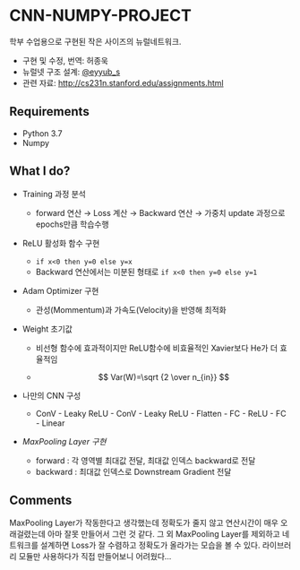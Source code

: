 # CNN-NUMPY-PROJECT
학부 수업용으로 구현된 작은 사이즈의 뉴럴네트워크. 

- 구현 및 수정, 번역: 허종욱
- 뉴럴넷 구조 설계: [@eyyub_s](https://twitter.com/eyyub_s)
- 관련 자료: http://cs231n.stanford.edu/assignments.html

## Requirements
- Python 3.7
- Numpy

## What I do?

* Training 과정 분석

  * forward 연산 → Loss 계산 → Backward 연산 → 가중치 update 과정으로 epochs만큼 학습수행

* ReLU 활성화 함수 구현

  * `if x<0 then y=0 else y=x`
  * Backward 연산에서는 미분된 형태로 `if x<0 then y=0 else y=1`

* Adam Optimizer 구현

  * 관성(Mommentum)과 가속도(Velocity)을 반영해 최적화

* Weight 초기값

  * 비선형 함수에 효과적이지만 ReLU함수에 비효율적인 Xavier보다 He가 더 효율적임

  * 
    $$
    Var(W)=\sqrt {2 \over n_{in}}
    $$

* 나만의 CNN 구성

  * ConV - Leaky ReLU - ConV - Leaky ReLU - Flatten - FC - ReLU - FC - Linear

* *MaxPooling Layer 구현*

  * forward : 각 영역별 최대값 전달, 최대값 인덱스 backward로 전달
  * backward : 최대값 인덱스로 Downstream Gradient 전달

## Comments

MaxPooling Layer가 작동한다고 생각했는데 정확도가 줄지 않고 연산시간이 매우 오래걸렸는데 아마 잘못 만들어서 그런 것 같다. 그 외 MaxPooling Layer를 제외하고 네트워크를 설계하면 Loss가 잘 수렴하고 정확도가 올라가는 모습을 볼 수 있다. 라이브러리 모듈만 사용하다가 직접 만들어보니 어려웠다...

